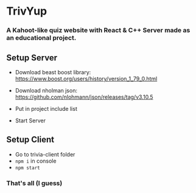 # TrivYup
### A Kahoot-like quiz website with React & C++ Server made as an educational project.

## Setup Server
- Download beast boost library: https://www.boost.org/users/history/version_1_79_0.html
- Download nholman json: https://github.com/nlohmann/json/releases/tag/v3.10.5

- Put in project include list
- Start Server

## Setup Client
- Go to trivia-client folder
- `npm i` in console
- `npm start`


### That's all (I guess)

